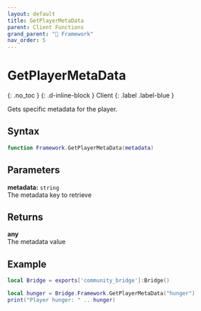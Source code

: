 ```yaml
---
layout: default
title: GetPlayerMetaData
parent: Client Functions
grand_parent: "🧩 Framework"
nav_order: 5
---
```


# GetPlayerMetaData
{: .no_toc }
{: .d-inline-block }
Client
{: .label .label-blue }

Gets specific metadata for the player.

## Syntax

```lua
function Framework.GetPlayerMetaData(metadata)
```

## Parameters

**metadata:** `string`  
The metadata key to retrieve

## Returns

**any**  
The metadata value

## Example

```lua
local Bridge = exports['community_bridge']:Bridge()

local hunger = Bridge.Framework.GetPlayerMetaData("hunger")
print("Player hunger: " .. hunger)
```

